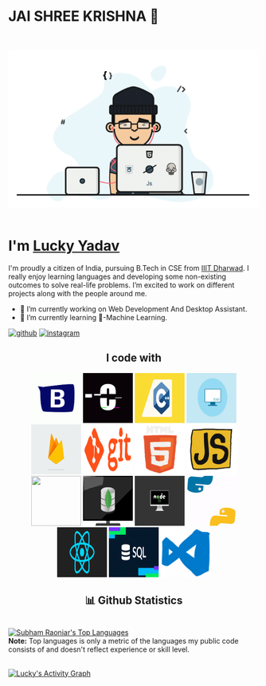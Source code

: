# JAI SHREE KRISHNA 🙏

<br>
<p align="center">
  <img src="https://github.com/LuckYYadav15/LuckYYadav15/blob/main/gifs/programmer's%20gif.gif">
  <br><br>
</p>

<h1>I'm <a  href="https://github.com/LuckYYadav15">Lucky Yadav</a></h1>
I'm proudly a citizen of India, pursuing B.Tech in CSE from <a href="https://iiitdwd.ac.in/">IIIT Dharwad</a>. I really enjoy learning languages and developing some non-existing outcomes to solve real-life problems. I’m excited to work on different projects along with the people around me.

- 🔭 I’m currently working on Web Development And Desktop Assistant. 
- 🌱 I’m currently learning 🤖-Machine Learning. 

[<img src='https://cdn.jsdelivr.net/npm/simple-icons@3.0.1/icons/github.svg' alt='github' height='40'>](https://github.com/LuckYYadav15) [<img src='https://cdn.jsdelivr.net/npm/simple-icons@3.0.1/icons/instagram.svg' alt='instagram' height='40'>](https://www.instagram.com/https://www.instagram.com/utkarshyadav15//)

<h2 align="center">
    I code with
</h2>
<p align="center">
    <a href="https://getbootstrap.com/"><img src="https://github.com/LuckYYadav15/LuckYYadav15/blob/main/gifs/bootstrap%20gif.gif" width="100"></a>
    <a href="https://www.javatpoint.com/c-programming-language-tutorial"><img src="https://github.com/LuckYYadav15/LuckYYadav15/blob/main/gifs/c_language_gif.gif" width="100"></a>
    <a href="https://www.javatpoint.com/c-programming-language-tutorial"><img src="https://github.com/LuckYYadav15/LuckYYadav15/blob/main/gifs/c%2B%2B%20gif.gif" height="100" width="100"></a>
    <a href="https://www.w3schools.com/css/"><img src="https://github.com/LuckYYadav15/LuckYYadav15/blob/main/gifs/css_gif.gif" height="100" width="100"></a>
    <a href="https://firebase.google.com/"><img src="https://github.com/LuckYYadav15/LuckYYadav15/blob/main/gifs/firebase_gif.gif" height="100" width="100"></a>
    <a href="https://github.com/"><img src="https://github.com/LuckYYadav15/LuckYYadav15/blob/main/gifs/git_main_gif.gif" height="100" width="100"></a>
    <a href="https://www.w3schools.com/html/"><img src="https://github.com/LuckYYadav15/LuckYYadav15/blob/main/gifs/html%20gif.gif" width="100"></a>
    <a href="https://www.javascript.com/"><img src="https://github.com/LuckYYadav15/LuckYYadav15/blob/main/gifs/js%20logo.gif" width="100"></a>
    <br>
    <a href="https://in.mathworks.com/products/matlab.html"><img src="https://github.com/LuckYYadav15/LuckYYadav15/blob/main/gifs/matlab_gif.gif" height="100" width="100"></a>
    <a href="https://www.mongodb.com/"><img src="https://github.com/LuckYYadav15/LuckYYadav15/blob/main/gifs/mongodb_gif.gif" height="100" width="100"></a>
    <a href="https://nodejs.org/en/"><img src="https://github.com/LuckYYadav15/LuckYYadav15/blob/main/gifs/node_laptop%20gif.gif" height="100" width="100"></a>
    <a href="https://www.python.org/"><img src="https://github.com/LuckYYadav15/LuckYYadav15/blob/main/gifs/python%20gif.gif" width="100"></a>
    <a href="https://reactjs.org/"><img src="https://github.com/LuckYYadav15/LuckYYadav15/blob/main/gifs/react%20gif.gif" height="100" width="100"></a>
    <a href="https://www.mysql.com/"><img src="https://github.com/LuckYYadav15/LuckYYadav15/blob/main/gifs/sql%20logo.gif" height="100" width="100"></a>
    <a href="https://code.visualstudio.com/"><img src="https://github.com/LuckYYadav15/LuckYYadav15/blob/main/gifs/vs_gif.gif" width="100"></a>
</p>

<h2 align="center">📊 Github Statistics</h2>
  <br/>
  <a href="https://github.com/LuckYYadav15/github-readme-stats"><img alt="Subham Raoniar's Top Languages" src="https://github-readme-stats.vercel.app/api/top-langs/?username=LuckYYadav15&langs_count=8&count_private=true&layout=compact&theme=react&hide_border=true&bg_color=0D1117" /></a>
  <br/>
  <b>Note:</b> Top languages is only a metric of the languages my public code consists of and doesn't reflect experience or skill level.


<br/>
<br/>

<a href="https://github.com/LuckYYadav15/github-readme-activity-graph"><img alt="Lucky's Activity Graph" src="https://activity-graph.herokuapp.com/graph?username=LuckYYadav15&bg_color=0D1117&color=5BCDEC&line=5BCDEC&point=FFFFFF&hide_border=true" /></a>

<br/>
<br/>